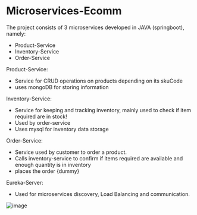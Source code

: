 # Microservices-Ecomm

The project consists of 3 microservices developed in JAVA (springboot), namely:
* Product-Service
* Inventory-Service
* Order-Service

Product-Service:
  * Service for CRUD operations on products depending on its skuCode
  * uses mongoDB for storing information
 
Inventory-Service:
  * Service for keeping and tracking inventory, mainly used to check if item required are in stock!
  * Used by order-service
  * Uses mysql for inventory data storage
  
Order-Service:
  * Service used by customer to order a product.
  * Calls inventory-service to confirm if items required are available and enough quantity is in inventory
  * places the order {dummy}

Eureka-Server:
  * Used for microservices discovery, Load Balancing and communication.
 
![image](https://user-images.githubusercontent.com/43819432/210184087-e2d916d9-c37a-44e7-b4bd-7042bca663fa.png)
